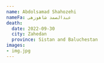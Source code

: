 ```yaml
---
name: Abdolsamad Shahozehi
nameFa: عبدالصمد شاهوزهی
death:
  date: 2022-09-30
  city: Zahedan
  province: Sistan and Baluchestan
images:
- img.jpg
---
```

